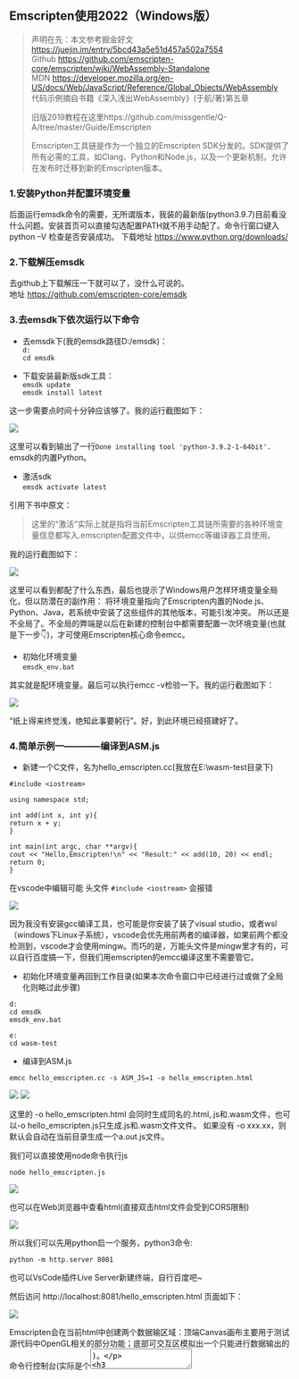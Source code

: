 ## Emscripten使用2022（Windows版）    

> 声明在先：本文参考掘金好文 https://juejin.im/entry/5bcd43a5e51d457a502a7554    
> Github https://github.com/emscripten-core/emscripten/wiki/WebAssembly-Standalone    
> MDN https://developer.mozilla.org/en-US/docs/Web/JavaScript/Reference/Global_Objects/WebAssembly    
> 代码示例摘自书籍《深入浅出WebAssembly》(于航/著)第五章    
> 
> 旧版2019教程在这里https://github.com/missgentle/Q-A/tree/master/Guide/Emscripten    
> 
> Emscripten工具链是作为一个独立的Emscripten SDK分发的。SDK提供了所有必需的工具，如Clang、Python和Node.js，以及一个更新机制，允许在发布时迁移到新的Emscripten版本。    

### 1.安装Python并配置环境变量    

后面运行emsdk命令的需要，无所谓版本，我装的最新版(python3.9.7)目前看没什么问题。安装首页可以直接勾选配置PATH就不用手动配了。命令行窗口键入python –V 检查是否安装成功。
下载地址 https://www.python.org/downloads/    

### 2.下载解压emsdk    

去github上下载解压一下就可以了，没什么可说的。    
地址 https://github.com/emscripten-core/emsdk     

### 3.去emsdk下依次运行以下命令    

- 去emsdk下(我的emsdk路径D:/emsdk)：    
`d:`    
`cd emsdk`    

- 下载安装最新版sdk工具：    
`emsdk update`    
`emsdk install latest`    

这一步需要点时间十分钟应该够了。我的运行截图如下：    

<img src='img/emsdk-1.png'>    

这里可以看到输出了一行`Done installing tool 'python-3.9.2-1-64bit'.` emsdk的内置Python。    

- 激活sdk    
`emsdk activate latest`    

引用下书中原文：    
> 这里的“激活”实际上就是指将当前Emscripten工具链所需要的各种环境变量信息都写入.emscripten配置文件中，以供emcc等编译器工具使用。    

我的运行截图如下：    

<img src='img/emsdk-2.png'>    

这里可以看到都配了什么东西，最后也提示了Windows用户怎样环境变量全局化，但以防潜在的副作用：
将环境变量指向了Emscripten内置的Node.js、Python、Java，若系统中安装了这些组件的其他版本，可能引发冲突。
所以还是不全局了。不全局的弊端是以后在新建的控制台中都需要配置一次环境变量(也就是下一步👇)，才可使用Emscripten核心命令emcc。    

- 初始化环境变量    
`emsdk_env.bat`    

其实就是配环境变量。最后可以执行emcc -v检验一下。我的运行截图如下：    

<img src='img/emsdk-3.png'>    

“纸上得来终觉浅，绝知此事要躬行”。好，到此环境已经搭建好了。    

### 4.简单示例一————编译到ASM.js    

- 新建一个C文件，名为hello_emscripten.cc(我放在E:\wasm-test目录下)    

```
#include <iostream>

using namespace std;

int add(int x, int y){
return x + y;
}

int main(int argc, char **argv){
cout << "Hello,Emscripten!\n" << "Result:" << add(10, 20) << endl;
return 0;
}
```    

在vscode中编辑可能 头文件 `#include <iostream>` 会报错    

<img src='img/emsdk-4.png'>    

因为我没有安装gcc编译工具，也可能是你安装了装了visual studio，或者wsl（windows下Linux子系统），vscode会优先用前两者的编译器，如果前两个都没检测到，vscode才会使用mingw。而巧的是，万能头文件是mingw里才有的，可以自行百度搞一下，但我们用emscripten的emcc编译这里不需要管它。    


- 初始化环境变量再回到工作目录(如果本次命令窗口中已经进行过或做了全局化则略过此步骤)    

`d:`    
`cd emsdk`    
`emsdk_env.bat`    

`e:`   
`cd wasm-test`    

- 编译到ASM.js    

`emcc hello_emscripten.cc -s ASM_JS=1 -o hello_emscripten.html`    

<img src='img/emsdk-5.png'>    
<img src='img/emsdk-6.png'>    

这里的 -o hello_emscripten.html 会同时生成同名的.html,.js和.wasm文件，也可以-o hello_emscripten.js只生成.js和.wasm文件文件。
如果没有 -o xxx.xx，则默认会自动在当前目录生成一个a.out.js文件。    

我们可以直接使用node命令执行js    

`node hello_emscripten.js`    

<img src='img/emsdk-7.png'>    

也可以在Web浏览器中查看html(直接双击html文件会受到CORS限制)    

<img src='img/emsdk-8.png'>    

所以我们可以先用python启一个服务，python3命令:     

`python -m http.server 8081`    

也可以VsCode插件Live Server新建终端，自行百度吧~    

然后访问 http://localhost:8081/hello_emscripten.html  页面如下：    

<img src='img/emsdk-9.png'>    

Emscripten会在当前html中创建两个数据输区域：顶端Canvas画布主要用于测试源代码中OpenGL相关的部分功能；底部可交互区模拟出一个只能进行数据输出的命令行控制台(实际是个<textarea>)。    

### 5.简单示例二————连接C/C++与WebAssembly     

Emscripten无法将涉及浏览器层API的C/C++源程序(如使用了OpenGL技术)与独立的Wasm模块打包在一起。对此的解决办法是：只将不涉及浏览器层API接口，
仅具有纯计算和方法调用过程的代码打包到Wasm模块中；对于那些需要与浏览器进行交互或JS接口调用的代码，则将其按照普通的JS代码进行打包并交由浏览器执行。

  - Standalone类型    
  
  该类型的Wasm应用只适用于那些仅包含纯计算和方法调用逻辑的C/C++源程序。即源程序中不能有任何涉及需要与浏览器API进行交互、发送远程请求(HTTP/Socket)，
  以及与数据显示、输入等I/O相关的代码。构建该类型的Wasm应用时只会生成独立的Wasm二进制模块，而不会帮助构建任何用于连接该模块与上层JS环境的脚本文件。
  
   首先新建一个C文件，名为emscripten-standalone.cc (为了后面方便区分源文件和编译输出文件我创建一个cc目录把源文件放在E:\ wasm-test\cc目录下，另外创建一个out目录用于后面放输出文件）    

   ```
   //"胶水工具" 解决了大多数原生到Web的跨平台问题
   #include <emscripten.h>
    
   //条件编译 在C++编译器中以C语言的规则来处理代码，防止Name Mangling处理
   #ifdef __cplusplus
   extern "C"{
   #endif
    
   //利用宏防止函数被DCE
   EMSCRIPTEN_KEEPALIVE int add(int x, int y){
   return x + y;
   }
    
   #ifdef __cplusplus
   }
   #endif
   ```    
   
   原以为这里的__cplusplus是一个_，后来看到编译出来的方法名还是经过了Name Mangling，才发现这是两个_。
    
  构建Standalone类型的Wasm应用有两种方式：
  
   1 使用增强型优化器的方式(Optimizer)    
    `emcc --no-entry cc/emscripten-standalone.cc -Os -s WASM=1 -o out/emscripten-standalone-optimizer.wasm`    
    
   其中，-Os参数是优化的关键，该参数告知编译器以“第4等级”的优化策略优化目标代码，进而删除其中没有被用到并且与ERE(Emscripten Runtime Environment, Emscripten运行时环境)相关的所有信息。但这种方式可能并不适用于功能较为复杂或使用了C++11及以上版本语法特性的Wasm应用。WASM=1标识用于设置编译器生成目标文件类型为wasm二进制模块。如果您告诉emcc只输出一个wasm文件，则 -s STANDALONE_WASM标志将自动打开，要在STANDALONE_WASM模式下构建而不使用main()，使用emcc --no-entry。    
    
  <img src='img/emsdk-10.png'>    
  <img src='img/emsdk-11.png'>    
  
   接下来，给出HTML与JS脚本代码index-optimizer.html(E:\ wasm-test\html目录下)：：    
   ```
   <!DOCTYPE html>
   <html>
   <head>
     <title>Emscripten - Standalone WebAssembly Module - Optimizer</title>
   </head>
   <body>
     <script type="text/javascript">
       // 远程加载wasm模块
       fetch('../out/emscripten-standalone-optimizer.wasm').then(
         response => response.arrayBuffer()
       ).then(bytes =>
         // 没有需要向模块中导入的内容
         WebAssembly.instantiate(bytes, {})
       ).then(result => {
         // 从exports对象中获取模块对外暴露出的add方法
         const exportFuncAdd = result.instance.exports['add'];
         // 调用add方法
         console.log(exportFuncAdd(10, 20));
       })
     </script>
   </body>
   </html>
   ```    
    
   注意，在Name Mangling特性不生效的情况下，旧版Emscripten会给导出的函数的函数名前加上下划线做前缀，因此从exports对象中获取导出函数时需要使用“_add”，现在不需要了。    

   访问 http://127.0.0.1:8081/html/index-optimizer.html    
	
   <img src='img/emsdk-12.png'>    
   
   2 编译成动态库的方式(Dynamic Library)    
    `emcc cc/emscripten-standalone.cc -s WASM=1 -s SIDE_MODULE=1 -o out/emscripten-standalone-dynamic.wasm`    
    编译命令添加SIDE_MODULE=1标识让Emscripten将C/C++源代码文件编译成一个WebAssembly动态链接库。    
    动态库有一个正式的定义，并且被设计成以标准的方式可加载。它们也不会在libc等系统库中进行链接。由于这些原因，它们在某些情况下可能是有用的，但动态库也有缺点，比如对内存和函数指针进行重定位，这会增加不必要的开销，如果您只使用一个模块(而没有将几个模块链接在一起)，所以总体上不建议使用它们。    
  
   这里再添加一个index-dynamic.html：    
   
   ```
<!DOCTYPE html>
<html>
<head>
	<title>Emscripten - Standalone WebAssembly Module - Dynamic</title>
</head>
<body>
	<script type="text/javascript">
		// 远程加载wasm模块
		fetch('../out/emscripten-standalone-dynamic.wasm').then(
			response => response.arrayBuffer()
		).then(bytes =>
			WebAssembly.instantiate(bytes, {
				// 向模块中导入用于初始化的env模块对象
				env: {
					memoryBase: 0,
					tableBase: 0,
					table: new WebAssembly.Table({
						initial: 2,
						element: 'anyfunc'
					}),
					abort: function(msg){
						console.error(msg);
					}
				}
			})
		).then(result => {
			// 从exports对象中获取模块对外暴露出的add方法
			const exportFuncAdd = result.instance.exports['_add'];
			// 调用add方法
			let outcome = exportFuncAdd(10, 20);
			console.log(outcome);
		})
	</script>
</body>
</html>
   ```    
   与Optimizer方式不同的是，这里需要在初始化wasm模块时，向其内部导入包含模块初始化资源的env命名空间对象，在这个对象中我们为模块提供了Table对象结构以及相关的初始化参数。    

  - Dependent类型    
  
  Dependent类型与Standalone类型有所不同的是，该类型应用中一般含有大量与浏览器特定功能相关的方法调用。
  比如C/C++源代码中使用了IO标准库，OpenGL等需要与宿主环境本身进行交互的相关技术。这部分代码需要Emscripten进行单独处理。    
  
  另外，由于wasm模块本身无法直接与浏览器进行交互，因此，Emscripten需要通过某种具有类似“胶水”功能的JS代码，
  来将wasm模块与web浏览器在功能交互和数据资源传输层面连接起来。但这部分工作会由Emscripten来帮助我们完成。
  
  首先，新建一个C文件，名为emscripten-dependent.cc(我还是放在E:\wasm-test\cc目录下)    
  
   ```
    #include <emscripten.h>
    #include <iostream>
    
    using namespace std;
    
    #ifdef __cplusplus
    extern "C"{
    #endif
    
    EMSCRIPTEN_KEEPALIVE void echo(int x){
    cout << "The number you input is: " << x << endl;
    }
    
    #ifdef __cplusplus
    }
    #endif
 ```    
  
这里使用了cout对象来向控制台打印上层JS环境传入的一个整型数据，即使用了C/C++源代码中使用了IO标准库。    

接下来，我们通过一段js代码来调用后续wasm模块暴露出的函数，以及其他相关主流程代码。    
post-script.js文件(E:\wasm-test\js目录下)：    

```
//向Module初始化完毕的钩子队列中加入待执行的内容
__ATPOSTRUN__.push(() => {
	//调用模块中暴露出的echo方法
	Module.ccall('echo', null, ['number'], [10]);
	//也可以这样调用
	Module['asm']['echo'](10);
})
```    
由于Emscripten会自动生成用于连接模块与浏览器的JS脚本，因此，我们不需要考虑应该如何加载模块，以及如何为模块提供初始化数据。只需要编写模块初始化后需要执行的主流程代码即可。    
这里我们通过Module.ccall全局函数调用了echo方法，Module.ccall就是由自动生成的脚本文件中封装好的“胶水”方法，用于调用模块内部函数。    
代码中还使用了名为__ATPOSTRUN__的数组结构，放入该数组结构中的函数会在模块和ERE初始化完成后依次执行。因此改数组结构也被称为ERE内部的一个生命周期钩子(Hook)队列。    
ERE内部定义了多种类型的钩子队列结构，放入这些队列的函数会在ERE的生命周期的特定阶段被执行。    

```
var __ATPRERUN__ = [] // functions called before the runtime is initialized
var __ATINIT__  = [] // functions called during startup
var __ATMAIN__  = [] // functions called when main() is to be run 
var __ATEXIT__  = [] // functions called during shutdown
var __ATPOSTRUN__  = [] // functions called after the runtime has exited
```    

之后，我们执行命令编译C代码：      
  `emcc cc/emscripten-dependent.cc -s WASM=1 -s EXPORTED_RUNTIME_METHODS=[ccall] --post-js js/post-script-dependent.js -o out/emscripten-dependent.js`     
EXPORTED_RUNTIME_METHODS 标识以数组形式记录所有需要被导出的Emscripten运行时方法，以便Emscripten能够将这些方法的定义直接绑定到全局的Module对象中。    
--post-js参数用于指定需要被追加到“胶水”脚本文件的JS代码，将被拼接到“胶水文件的尾部”；使用--pre-js编译参数可添加需要在Module对象初始化前执行的JS代码，即追加到脚本文件的头部。    

<img src='img/emsdk-13.png'>    
	
这里windows环境下会遇到报错，原因是在python中默认的编码方式是 “ gbk ”，而Windows中的文件默认的编码方式是 “ utf-8 ” ，所以导致python编译器无法成功读写文件内容。    
具体分析看这里 https://blog.csdn.net/weixin_46709219/article/details/112060945    
我这里使用的解决方法是在vscode中将post-script-dependent.js文件编码改为GBK，再emcc就没问题了。    

<img src='img/emsdk-14.png'>    
<img src='img/emsdk-15.png'>    

最后，通过html文件整合wasm模块index-dependent.html ：    

```
<!DOCTYPE html>
<html lang="en">
<head>
	<meta charset="utf-8">
	<title>Emscripten - Dependent WebAssembly Module</title>
</head>
<body>
	<script type="text/javascript">
		//初始化Module全局对象，由Emscrpten自动完成内容填充
		var Module = {};

		fetch('../out/emscripten-dependent.wasm').then(
			response => response.arrayBuffer()
			).then((bytes) => {
				//填充模块数据
				Module.wasmBinary = bytes;
				//动态异步载入Emscrpten生成的“胶水”脚本文件
				var script = document.createElement('script');
				script.src = "emscripten-dependent.js";
				document.body.appendChild(script);
			});
	</script>
</body>
</html>
```    

与Standalone类型初始化不同，这里需要在加载脚本文件之前使用远程获取的wasm二进制数据填充Module全局对象的wasmBinary属性，
再通过动态加载的方式将“胶水”脚本文件绑定并加载到当前的html中。    

“胶水”脚本文件中的代码在执行时会自动检测当前全局作用域是否存在名为Module的JS对象，以及该对象的wasmBinary属性是否包含一段有效的wasm模块二进制数据。    
若一切正常，则脚本文件会自动完成ERE初始化，模块加载和实例化等过程，并在相应时期依次执行各钩子队列中的方法。    
	
访问 http://127.0.0.1:8081/html/index-dependent.html    

<img src='img/emsdk-16.png'>    

想深入了解wasm编译流程的可以啃啃源码：`emsdk\fastcomp\emscripten\tools\shared.py`    
	

